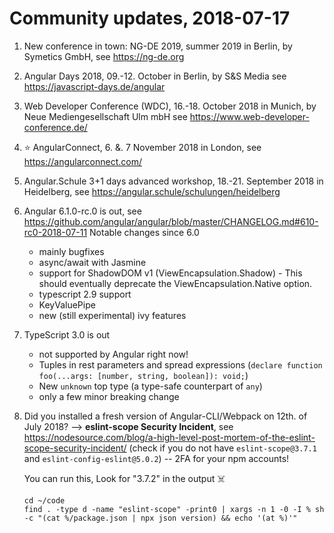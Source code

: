 # Community updates, 2018-07-17

1. New conference in town: NG-DE 2019, summer 2019 in Berlin, by Symetics GmbH, see https://ng-de.org 
1. Angular Days 2018, 09.-12. October in Berlin, by S&S Media see https://javascript-days.de/angular
1. Web Developer Conference (WDC), 16.-18. October 2018 in Munich, by Neue Mediengesellschaft Ulm mbH see https://www.web-developer-conference.de/
1. ⭐️ AngularConnect, 6. &. 7 November 2018 in London, see https://angularconnect.com/
1. Angular.Schule 3+1 days advanced workshop, 18.-21. September 2018 in Heidelberg, see https://angular.schule/schulungen/heidelberg 
1. Angular 6.1.0-rc.0 is out, see https://github.com/angular/angular/blob/master/CHANGELOG.md#610-rc0-2018-07-11
   Notable changes since 6.0
   - mainly bugfixes
   - async/await with Jasmine
   - support for ShadowDOM v1 (ViewEncapsulation.Shadow) - This should eventually deprecate the ViewEncapsulation.Native option.
   - typescript 2.9 support
   - KeyValuePipe
   - new (still experimental) ivy features
1. TypeScript 3.0 is out
   - not supported by Angular right now!
   - Tuples in rest parameters and spread expressions (`declare function foo(...args: [number, string, boolean]): void;`)
   - New `unknown` top type (a type-safe counterpart of `any`)
   - only a few minor breaking change
1. Did you installed a fresh version of Angular-CLI/Webpack on 12th. of July 2018? --> __eslint-scope Security Incident__, see https://nodesource.com/blog/a-high-level-post-mortem-of-the-eslint-scope-security-incident/
   (check if you do not have `eslint-scope@3.7.1` and `eslint-config-eslint@5.0.2`) -- 2FA for your npm accounts!
   
   You can run this, Look for "3.7.2" in the output :skull_and_crossbones:
   ```
   cd ~/code
   find . -type d -name "eslint-scope" -print0 | xargs -n 1 -0 -I % sh -c "(cat %/package.json | npx json version) && echo '(at %)'"
   ```
